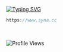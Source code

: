 [![Typing SVG](https://readme-typing-svg.herokuapp.com?font=Roboto+Mono&color=007AFF&size=24&lines=lu+%7C+programmer)](https://git.io/typing-svg)

```csharp
https://www.syna.cc
```
&zwnj; 
&zwnj; 

<p align="left">
  <img src="https://komarev.com/ghpvc/?username=capsyn&label=Profile%20views&color=blue&style=flat" alt="Profile Views" />
</p>

